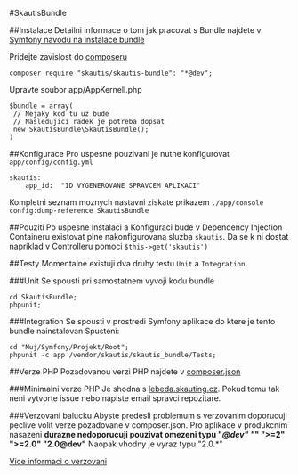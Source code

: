 #SkautisBundle

##Instalace
Detailni informace o tom jak pracovat s Bundle najdete v [Symfony navodu na instalace bundle](http://symfony.com/doc/current/cookbook/bundles/installation.html)

Pridejte zavislost do [composeru](https://getcomposer.org/doc/00-intro.md)
```
composer require "skautis/skautis-bundle": "*@dev";
```
Upravte soubor app/AppKernell.php
```
$bundle = array(
 // Nejaky kod tu uz bude
 // Nasledujici radek je potreba dopsat
 new SkautisBundle\SkautisBundle();
)
```

##Konfigurace
Pro uspesne pouzivani je nutne konfigurovat ``app/config/config.yml``
```
skautis:
    app_id:  "ID VYGENEROVANE SPRAVCEM APLIKACI"
```
Kompletni seznam moznych nastavni ziskate prikazem
```./app/console config:dump-reference SkautisBundle ```

##Pouziti
Po uspesne Instalaci a Konfiguraci bude v Dependency Injection Containeru existovat plne nakonfigurovana sluzba ``skautis``.
Da se k ni dostat napriklad v Controlleru pomoci ``$this->get('skautis')``

##Testy
Momentalne existuji dva druhy testu ``Unit`` a ``Integration``.

###Unit
Se spousti pri samostatnem vyvoji kodu bundle
```
cd SkautisBundle;
phpunit;
```

###Integration
Se spousti v prostredi Symfony aplikace do ktere je tento bundle nainstalovan
Spusteni:
```
cd "Muj/Symfony/Projekt/Root";
phpunit -c app /vendor/skautis/skautis_bundle/Tests;
```


##Verze PHP
Pozadovanou verzi PHP najdete v [composer.json](./composer.json)


###Minimalni verze PHP
Je shodna s [lebeda.skauting.cz](http://lebeda.skauting.cz/technicke_informace.php#php). Pokud tomu tak neni vytvorte issue nebo napiste email spravci repozitare.

###Verzovani balucku
Abyste predesli problemum s verzovanim doporucuji peclive volit verze pozadovane v composer.json.
Pro aplikace v produkcnim nasazeni **durazne nedoporucuji pouzivat omezeni typu "*@dev" "*" ">=2" ">=2.0" "2.0@dev"**
Naopak vhodny je vyraz typu "2.0.*"

[Vice informaci o verzovani](http://semver.org/)
